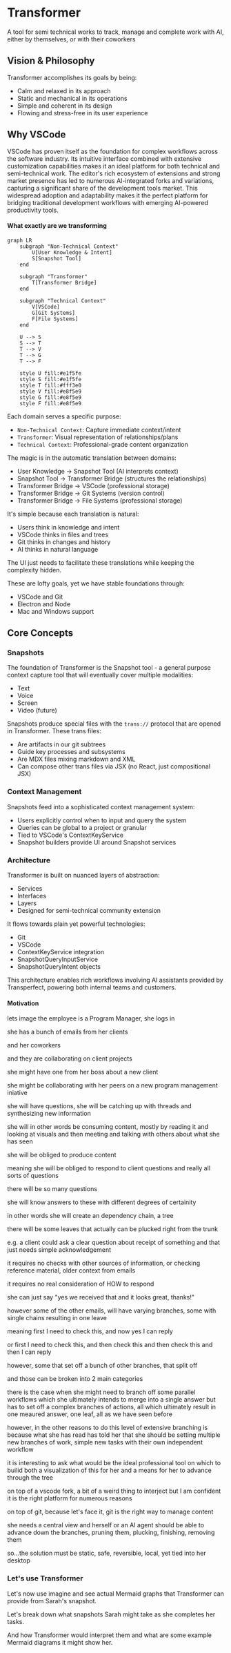 # Transformer

A tool for semi technical works to track, manage and complete work with AI, either by themselves, or with their coworkers

## Vision & Philosophy

Transformer accomplishes its goals by being:

- Calm and relaxed in its approach
- Static and mechanical in its operations
- Simple and coherent in its design
- Flowing and stress-free in its user experience

## Why VSCode

VSCode has proven itself as the foundation for complex workflows across the software industry. Its intuitive interface combined with extensive customization capabilities makes it an ideal platform for both technical and semi-technical work. The editor's rich ecosystem of extensions and strong market presence has led to numerous AI-integrated forks and variations, capturing a significant share of the development tools market. This widespread adoption and adaptability makes it the perfect platform for bridging traditional development workflows with emerging AI-powered productivity tools.

#### What exactly are we transforming

```mermaid
graph LR
    subgraph "Non-Technical Context"
        U[User Knowledge & Intent]
        S[Snapshot Tool]
    end

    subgraph "Transformer"
        T[Transformer Bridge]
    end

    subgraph "Technical Context"
        V[VSCode]
        G[Git Systems]
        F[File Systems]
    end

    U --> S
    S --> T
    T --> V
    T --> G
    T --> F

    style U fill:#e1f5fe
    style S fill:#e1f5fe
    style T fill:#fff3e0
    style V fill:#e8f5e9
    style G fill:#e8f5e9
    style F fill:#e8f5e9
```

Each domain serves a specific purpose:

- `Non-Technical Context`: Capture immediate context/intent
- `Transformer`: Visual representation of relationships/plans
- `Technical Context`: Professional-grade content organization

The magic is in the automatic translation between domains:

- User Knowledge → Snapshot Tool (AI interprets context)
- Snapshot Tool → Transformer Bridge (structures the relationships)
- Transformer Bridge → VSCode (professional storage)
- Transformer Bridge → Git Systems (version control)
- Transformer Bridge → File Systems (professional storage)

It's simple because each translation is natural:

- Users think in knowledge and intent
- VSCode thinks in files and trees
- Git thinks in changes and history
- AI thinks in natural language

The UI just needs to facilitate these translations while keeping the complexity hidden.

These are lofty goals, yet we have stable foundations through:

- VSCode and Git
- Electron and Node
- Mac and Windows support

## Core Concepts

### Snapshots

The foundation of Transformer is the Snapshot tool - a general purpose context capture tool that will eventually cover multiple modalities:

- Text
- Voice
- Screen
- Video (future)

Snapshots produce special files with the `trans://` protocol that are opened in Transformer. These trans files:

- Are artifacts in our git subtrees
- Guide key processes and subsystems
- Are MDX files mixing markdown and XML
- Can compose other trans files via JSX (no React, just compositional JSX)

### Context Management

Snapshots feed into a sophisticated context management system:

- Users explicitly control when to input and query the system
- Queries can be global to a project or granular
- Tied to VSCode's ContextKeyService
- Snapshot builders provide UI around Snapshot services

### Architecture

Transformer is built on nuanced layers of abstraction:

- Services
- Interfaces
- Layers
- Designed for semi-technical community extension

It flows towards plain yet powerful technologies:

- Git
- VSCode
- ContextKeyService integration
- SnapshotQueryInputService
- SnapshotQueryIntent objects

This architecture enables rich workflows involving AI assistants provided by Transperfect, powering both internal teams and customers.

#### Motivation

lets image the employee is a Program Manager, she logs in

she has a bunch of emails from her clients

and her coworkers

and they are collaborating on client projects

she might have one from her boss about a new client

she might be collaborating with her peers on a new program management iniative

she will have questions, she will be catching up with threads and synthesizing new information

she will in other words be consuming content, mostly by reading it and looking at visuals and then meeting and talking with others about what she has seen

she will be obliged to produce content

meaning she will be obliged to respond to client questions and really all sorts of questions

there will be so many questions

she will know answers to these with different degrees of certainity

in other words she will create an dependency chain, a tree

there will be some leaves that actually can be plucked right from the trunk

e.g. a client could ask a clear question about receipt of something and that just needs simple acknowledgement

it requires no checks with other sources of information, or checking reference material, older context from emails

it requires no real consideration of HOW to respond

she can just say "yes we received that and it looks great, thanks!"

however some of the other emails, will have varying branches, some with single chains resulting in one leave

meaning first I need to check this, and now yes I can reply

or first I need to check this, and then check this and then check this and then I can reply

however, some that set off a bunch of other branches, that split off

and those can be broken into 2 main categories

there is the case when she might need to branch off some parallel workflows which she ultimately intends to merge into a single answer but has to set off a complex branches of actions, all which ultimately result in one meaured answer, one leaf, all as we have seen before

however, in the other reasons to do this level of extensive branching is because what she has read has told her that she should be setting multiple new branches of work, simple new tasks with their own independent workflow

it is interesting to ask what would be the ideal professional tool on which to builid both a visualization of this for her and a means for her to advance through the tree

on top of a vscode fork, a bit of a weird thing to interject but I am confident it is the right platform for numerous reasons

on top of git, because let's face it, git is the right way to manage content

she needs a central view and herself or an AI agent should be able to advance down the branches, pruning them, plucking, finishing, removing them

so...the solution must be static, safe, reversible, local, yet tied into her desktop

### Let's use Transformer

Let's now use imagine and see actual Mermaid graphs that Transformer can provide from Sarah's snapshot.

Let's break down what snapshots Sarah might take as she completes her tasks.

And how Transformer would interpret them and what are some example Mermaid diagrams it might show her.
